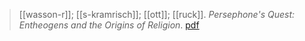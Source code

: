 > [[wasson-r]]; [[s-kramrisch]]; [[ott]]; [[ruck]]. *Persephone's Quest: Entheogens and the Origins of Religion*. [pdf](a/r-wasson-s-kramrisch-j-ott-c-ruck1986.pdf)